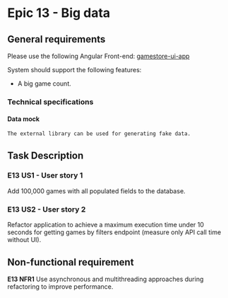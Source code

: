 # Epic 13 - Big data


## General requirements
Please use the following Angular Front-end: [gamestore-ui-app](gamestore-ui-app)  


System should support the following features: 
* A big game count.  

### Technical specifications
#### Data mock
	The external library can be used for generating fake data.

## Task Description

### E13 US1 - User story 1

Add 100,000 games with all populated fields to the database.

### E13 US2 - User story 2
Refactor application to achieve a maximum execution time under 10 seconds for getting games by filters endpoint (measure only API call time without UI).
 
## Non-functional requirement

**E13 NFR1**
Use asynchronous and multithreading approaches during refactoring to improve performance.
